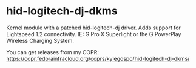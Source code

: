 # hid-logitech-dj-dkms
Kernel module with a patched hid-logitech-dj driver. Adds support for Lightspeed 1.2 connectivity. IE: G Pro X Superlight or the G PowerPlay Wireless Charging System.

You can get releases from my COPR:
https://copr.fedorainfracloud.org/coprs/kylegospo/hid-logitech-dj-dkms/
